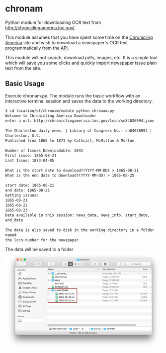 # chronam
Python module for downloading OCR text from http://chroniclingamerica.loc.gov/

This module assumes that you have spent some time on the [Chronicling America](http://chroniclingamerica.loc.gov/) site and wish to download a newspaper's OCR text programmatically from the [API](http://chroniclingamerica.loc.gov/about/api/).

This module will not search, download pdfs, images, etc. It is a simple tool which will save you some clicks and quickly import newspaper issue plain text from the site.

## Basic Usage
Execute chronam.py. The module runs the basic workflow with an interactive terminal session and saves the data to the working directory.

```blank
$ cd location/of/chronam/module python chronam.py
Welcome to Chronicling America Downloader
enter a url: http://chroniclingamerica.loc.gov/lccn/sn84026994.json

The Charleston daily news. | Library of Congress No.: sn84026994 | Charleston, S.C.
Published from 1865 to 1873 by Cathcart, McMillan & Morton

Number of Issues Downloadable: 2641
First issue: 1865-08-21
Last Issue: 1873-04-05

What is the start date to download?(YYYY-MM-DD) > 1865-08-21
What is the end date to download?(YYYY-MM-DD) > 1865-08-25

start date: 1865-08-21
end date: 1865-08-25
Getting issues:
1865-08-21
1865-08-22
1865-08-23
Data available in this session: news_data, news_info, start_date, end_date

The data is also saved to disk in the working directory in a folder named
the lccn number for the newspaper
```

The data will be saved to a folder
![data saved to folder](/docs/images/dir.png?raw=true)
